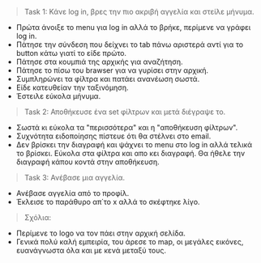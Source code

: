 >Task 1: Κάνε log in, βρες την πιο ακριβή αγγελία και στείλε μήνυμα.
* Πρώτα άνοιξε το menu για log in αλλά το βρήκε, περίμενε να γράφει log in.
* Πάτησε την σύνδεση που δείχνει το tab πάνω αριστερά αντί για το button κάτω γιατί το είδε πρώτο.
* Πάτησε στα κουμπιά της αρχικής για αναζήτηση.
* Πάτησε το πίσω του brawser για να γυρίσει στην αρχική.
* Συμπληρώνει τα φίλτρα και πατάει ανανέωση σωστά.
* Είδε κατευθείαν την ταξινόμηση.
* Έστειλε εύκολα μήνυμα.

>Task 2: Αποθήκευσε ένα set φίλτρων και μετά διέγραψε το.
* Σωστά κι εύκολα τα "περισσότερα" και η "αποθήκευση φίλτρων".
* Συχνότητα ειδοποίησης πίστευε ότι θα στέλνει στο email.
* Δεν βρίσκει την διαγραφή και ψάχνει το menu στο log in αλλά τελικά το βρίσκει. Εύκολα στα φίλτρα και απο κει διαγραφή. Θα ήθελε την διαγραφή κάπου κοντά στην αποθήκευση.

>Task 3: Ανέβασε μια αγγελία.
* Ανέβασε αγγελία από το προφίλ.
* Έκλεισε το παράθυρο απ΄το x αλλά το σκέφτηκε λίγο.

>Σχόλια:
* Περίμενε το logo να τον πάει στην αρχική σελίδα.
* Γενικά πολύ καλή εμπειρία, του άρεσε το map, οι μεγάλες εικόνες, ευανάγνωστα όλα και με κενά μεταξύ τους.
